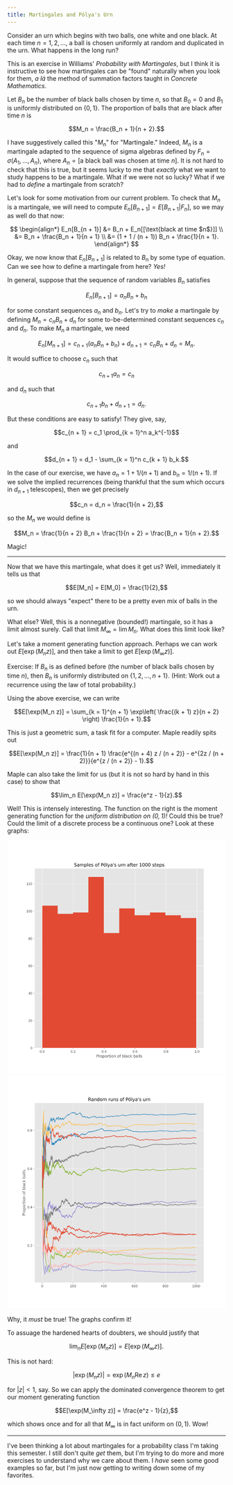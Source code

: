 ```yaml
---
title: Martingales and Pólya's Urn
---
```


Consider an urn which begins with two balls, one white and one black. At each
time $n = 1, 2, \dots$, a ball is chosen uniformly at random and duplicated in
the urn. What happens in the long run?

This is an exercise in Williams' *Probability with Martingales*, but I think it
is instructive to see how martingales can be "found" naturally when you look
for them, *a lá* the method of summation factors taught in *Concrete
Mathematics*.

Let $B_n$ be the number of black balls chosen by time $n$, so that $B_0 = 0$
and $B_1$ is uniformly distributed on $\{0, 1\}$. The proportion of balls that
are black after time $n$ is

$$M_n = \frac{B_n + 1}{n + 2}.$$

I have suggestively called this "$M_n$" for "Martingale." Indeed, $M_n$ is
a martingale adapted to the sequence of sigma algebras defined by $F_n
= \sigma(A_1, \dots, A_n)$, where $A_n = [\text{a black ball was chosen at time
$n$}]$. It is not hard to check that this is true, but it seems lucky to me
that *exactly* what we want to study happens to be a martingale. What if we
were not so lucky? What if we had to *define* a martingale from scratch?

Let's look for some motivation from our current problem. To check that $M_n$ is
a martingale, we will need to compute $E_n[B_{n + 1}] = E[B_{n + 1} | F_n]$, so
we may as well do that now:

$$
\begin{align*}
    E_n[B_{n + 1}] &= B_n + E_n[[\text{black at time $n$}]] \\
                   &= B_n + \frac{B_n + 1}{n + 1} \\
                   &= (1 + 1 / (n + 1)) B_n + \frac{1}{n + 1}.
\end{align*}
$$

Okay, we now know that $E_n[B_{n + 1}]$ is related to $B_n$ by some type of
equation. Can we see how to define a martingale from here? *Yes!*

In general, suppose that the sequence of random variables $B_n$ satisfies

$$E_n[B_{n + 1}] = a_n B_n + b_n$$

for some constant sequences $a_n$ and $b_n$. Let's try to *make* a martingale
by defining $M_n = c_n B_n + d_n$ for some to-be-determined constant sequences
$c_n$ and $d_n$. To make $M_n$ a martingale, we need

$$E_n[M_{n + 1}] = c_{n + 1} (a_n B_n + b_n) + d_{n + 1} = c_n B_n + d_n = M_n.$$

It would suffice to choose $c_n$ such that

$$c_{n + 1} a_n = c_n$$

and $d_n$ such that

$$c_{n + 1} b_n + d_{n + 1} = d_n.$$

But these conditions are easy to satisfy! They give, say,

$$c_{n + 1} = c_1 \prod_{k = 1}^n a_k^{-1}$$

and

$$d_{n + 1} = d_1 - \sum_{k = 1}^n c_{k + 1} b_k.$$

In the case of our exercise, we have $a_n = 1 + 1 / (n + 1)$ and $b_n = 1 / (n + 1)$. If we solve the implied recurrences (being thankful that the sum which occurs in $d_{n + 1}$ telescopes), then we get precisely

$$c_n = d_n = \frac{1}{n + 2},$$

so the $M_n$ we would define is

$$M_n = \frac{1}{n + 2} B_n + \frac{1}{n + 2} = \frac{B_n + 1}{n + 2}.$$

Magic!

---

Now that we have this martingale, what does it get us? Well, immediately it
tells us that

$$E[M_n] = E[M_0] = \frac{1}{2},$$

so we should always "expect" there to be a pretty even mix of balls in the urn.

What else? Well, this is a nonnegative (bounded!) martingale, so it has a limit
almost surely. Call that limit $M_\infty = \lim M_n$. What does this limit look
like?

Let's take a moment generating function approach. Perhaps we can work out
$E[\exp(M_n z)]$, and then take a limit to get $E[\exp(M_\infty z)]$.

Exercise: If $B_n$ is as defined before (the number of black balls chosen by
time $n$), then $B_n$ is uniformly distributed on $\{1, 2, \dots, n + 1\}$.
(Hint: Work out a recurrence using the law of total probability.)

Using the above exercise, we can write

$$E[\exp(M_n z)] = \sum_{k = 1}^{n + 1} \exp\left( \frac{(k + 1) z}{n + 2} \right) \frac{1}{n + 1}.$$

This is just a geometric sum, a task fit for a computer. Maple readily spits
out

$$E[\exp(M_n z)] = \frac{1}{n + 1} \frac{e^{(n + 4) z / (n + 2)} - e^{2z / (n + 2)}}{e^{z / (n + 2)} - 1}.$$

Maple can also take the limit for us (but it is not so hard by hand in this
case) to show that

$$\lim_n E[\exp(M_n z)] = \frac{e^z - 1}{z}.$$

Well! This is intensely interesting. The function on the right is the moment
generating function for the *uniform distribution on $(0, 1)$!* Could this be
true? Could the limit of a discrete process be a continuous one? Look at these
graphs:

![Urn histogram](/images/polya.png)
![Urn paths](/images/polya-1.png)

Why, it *must* be true! The graphs confirm it!

To assuage the hardened hearts of doubters, we should justify that

$$\lim_n E[\exp(M_n z)] = E[\exp(M_\infty z)].$$

This is not hard:

$$|\exp(M_n z)| = \exp(M_n \operatorname{Re} z) \leq e$$

for $|z| < 1$, say. So we can apply the dominated convergence theorem to get
our moment generating function

$$E[\exp(M_\infty z)] = \frac{e^z - 1}{z},$$

which shows once and for all that $M_\infty$ is in fact uniform on $(0, 1)$.
Wow!

---

I've been thinking a lot about martingales for a probability class I'm taking
this semester. I still don't quite *get* them, but I'm trying to do more and
more exercises to understand why we care about them. I *have* seen some good
examples so far, but I'm just now getting to writing down some of my favorites.
